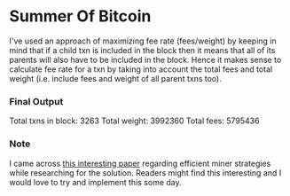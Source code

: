 # Summer Of Bitcoin

I've used an approach of maximizing fee rate (fees/weight) by keeping in mind that if a child txn is included in the block then it means 
that all of its parents will also have to be included in the block. Hence it makes sense to calculate fee rate for a txn by taking into 
account the total fees and total weight (i.e. include fees and weight of all parent txns too).

### Final Output

Total txns in block: 3263
Total weight: 3992360
Total fees: 5795436

### Note

I came across [this interesting paper](https://ieeexplore.ieee.org/abstract/document/8946174) regarding efficient miner strategies while researching for the solution. Readers
might find this interesting and I would love to try and implement this some day.
